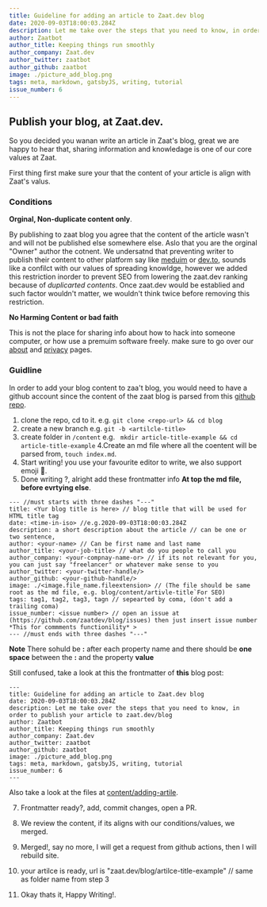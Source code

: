 ```yaml
---
title: Guideline for adding an article to Zaat.dev blog
date: 2020-09-03T18:00:03.284Z
description: Let me take over the steps that you need to know, in order to publish your article to zaat.dev/blog
author: Zaatbot
author_title: Keeping things run smoothly
author_company: Zaat.dev
author_twitter: zaatbot
author_github: zaatbot
image: ./picture_add_blog.png
tags: meta, markdown, gatsbyJS, writing, tutorial
issue_number: 6
---
```




## Publish your blog, at Zaat.dev. 


So you decided you wanan write an article in Zaat's blog, great we are happy to hear that, sharing information and knowledage is one of our core values at Zaat. 

First thing first make sure your that the content of your article is align with Zaat's valus. 

### Conditions 

**Orginal, Non-duplicate content only**.
  
By publishing to zaat blog you agree that the content of the article wasn't and will not be published else somewhere else. Aslo that you are the orginal "Owner" author the cotnent. 
We undersatnd that preventing writer to publish their content to other platform say like [meduim](https://medium.com/) or [dev.to](https://dev.to/), sounds like a confilct with our values of spreading knowldge, however we added this restriction inorder to prevent SEO from lowering the zaat.dev ranking because of _duplicarted contents_. Once zaat.dev would be establied and such factor wouldn't matter, we wouldn't think twice before removing this restriction.  


**No Harming Content or bad faith** 

This is not the place for sharing info about how to hack into someone computer, or how use a premuim software freely. make sure to go over our [about](https://zaat.dev/about/) and [privacy](https://zaat.dev/privacy/) pages.  


### Guidline

In order to add your blog content to zaa't blog, you would need to have a github account since the content of the zaat blog is parsed from this [github repo](https://github.com/zaatdev/blog). 

1. clone the repo, cd to it. e.g. `git clone <repo-url> && cd blog`
2. create a new branch e.g. `git -b <artilcle-title>`
3. create folder in `/content` e.g. ` mkdir article-title-example && cd article-title-example`
4.Create an md file where all the coentent will be parsed from,  `touch index.md`. 
5. Start writing! you use your favourite editor to write, we also support emoji :tada:.   
6. Done writing ?, alright add these frontmatter info **At top the md file, before evrtying else**. 
```
--- //must starts with three dashes "---"
title: <Yur blog title is here> // blog title that will be used for HTML title tag 
date: <time-in-iso> //e.g.2020-09-03T18:00:03.284Z 
description: a short description about the article // can be one or two sentence, 
author: <your-name> // Can be first name and last name
author_title: <your-job-title> // what do you people to call you
author_company: <your-compnay-name-or> // if its not relevant for you, you can just say "freelancer" or whatever make sense to you
author_twitter: <your-twitter-handle/> 
author_github: <your-github-handle/>
image: ./<image.file_name.fileextension> // (The file should be same root as the md file, e.g. blog/content/artivle-title`For SEO)
tags: tag1, tag2, tag3, tagn // sepearted by coma, (don't add a trailing coma)
issue_number: <issue number> // open an issue at (https://github.com/zaatdev/blog/issues) then just insert issue number *This for commments functionility* >
--- //must ends with three dashes "---"
```
**Note** There sohuld be **:** after each property name and there should be **one space** between the **:** and the property **value**


Still confused, take a look at this the frontmatter of **this** blog post: 

```
---
title: Guideline for adding an article to Zaat.dev blog
date: 2020-09-03T18:00:03.284Z
description: Let me take over the steps that you need to know, in order to publish your article to zaat.dev/blog
author: Zaatbot
author_title: Keeping things run smoothly
author_company: Zaat.dev
author_twitter: zaatbot
author_github: zaatbot
image: ./picture_add_blog.png
tags: meta, markdown, gatsbyJS, writing, tutorial
issue_number: 6
---
```
Also take a look at the files at [content/adding-artile](https://github.com/zaatdev/blog/tree/main/content/adding-article). 

7. Frontmatter ready?, add, commit changes, open a PR.
8. We review the content, if its aligns with our conditions/values, we merged. 
9. Merged!, say no more, I will get a request from github actions, then I will rebuild site. 
10. your artilce is ready, url is  "zaat.dev/blog/artilce-title-example" // same as folder name from step 3

11. Okay thats it, Happy Writing!. 

